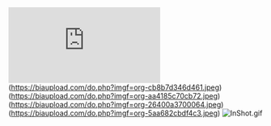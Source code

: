 ![InShot_۲۰۲۴۱۱۳۰_۱۵۰۸۰۷۲۶۶](https://biaupload.com/do.php?imgf=org-af036ec1bfe81.jpeg)(https://biaupload.com/do.php?imgf=org-cb8b7d346d461.jpeg)(https://biaupload.com/do.php?imgf=org-aa4185c70cb72.jpeg)(https://biaupload.com/do.php?imgf=org-26400a3700064.jpeg)(https://biaupload.com/do.php?imgf=org-5aa682cbdf4c3.jpeg)
![InShot.gif](https://github.com/Dmango3374/Ragnarok/blob/main/InShot_%DB%B2%DB%B0%DB%B2%DB%B5%DB%B0%DB%B1%DB%B1%DB%B5_%DB%B2%DB%B3%DB%B0%DB%B3%DB%B3%DB%B5%DB%B3%DB%B4%DB%B0.gif)

